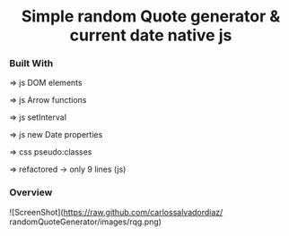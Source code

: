 <h1 align="center">Simple random Quote generator & current date native js</h1>

### Built With

=> js DOM elements

=> js Arrow functions

=> js setInterval

=> js new Date properties

=> css pseudo:classes

=> refactored -> only 9 lines (js)

### Overview

![ScreenShot](https://raw.github.com/carlossalvadordiaz/
randomQuoteGenerator/images/rqg.png)
